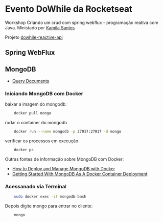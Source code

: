 # Evento DoWhile da Rocketseat

Workshop Criando um crud com spring webflux - programação reativa com Java.
Ministado por [Kamila Santos](https://github.com/Kamilahsantos)

Projeto [dowhile-reactive-api](https://github.com/Kamilahsantos/dowhile-reactive-api)

## Spring WebFlux

## MongoDB

* [Query Documents](https://www.tutorialkart.com/mongodb/mongodb-query-documents/)

### Iniciando MongoDB com Docker

baixar a imagem do mongodb:

```bash
    docker pull mongo
```

rodar o container do mongodb

```bash
    docker run --name mongodb -p 27017:27017 -d mongo
```

verificar os processos em execução

```bash
    docker ps
```

Outras fontes de informação sobre MongoDB com Docker:

* [How to Deploy and Manage MongoDB with Docker](https://phoenixnap.com/kb/docker-mongodb)
* [Getting Started With MongoDB As A Docker Container Deployment](https://www.thepolyglotdeveloper.com/2019/01/getting-started-mongodb-docker-container-deployment/)

### Acessanado via Terminal

```bash
    sudo docker exec -it mongodb bash
```

Depois digite mongo para entrar no cliente:

```bash
    mongo
```
